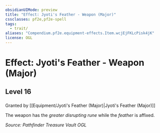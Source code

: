 ```yaml
---
obsidianUIMode: preview
title: "Effect: Jyoti's Feather - Weapon (Major)"
cssclasses: pf2e,pf2e-spell
tags:
  - trait/
aliases: "Compendium.pf2e.equipment-effects.Item.wcjEjFKLcPisk4jK"
license: OGL
---
```

# Effect: Jyoti's Feather - Weapon (Major)
## Level 16
### 






Granted by [[Equipment/Jyoti's Feather (Major)|Jyoti's Feather (Major)]]

The weapon has the _greater disrupting rune_ while the _feather_ is affixed.

*Source: Pathfinder Treasure Vault*
*OGL*